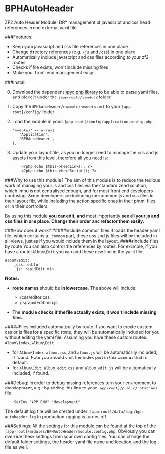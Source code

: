 BPHAutoHeader
==============

ZF2 Auto Header Module: DRY management of javascript and css head references in one external yaml file

###Features:

- Keep your javascript and css file references in one place
- Change directory references (e.g. `/js` and `/css`) in one place
- Automatically include javascript and css files according to your zf2 routes
- Checks if file exists, won't include missing files
- Make your front-end management easy

###Install:

0. Download the dependent [spyc.php library](https://github.com/mustangostang/spyc/blob/master/Spyc.php) to be able to parse yaml files, and place it under the `[app-root]/vendor/` folder
1. Copy the `BPHAutoHeader/example/headers.yml` to your `[app-root]/config/` folder
2. Load the module in your: `[app-root]/config/application.config.php`:

    ``` 
	'modules' => array(
       'Application',
       'BPHAutoHeader',
    ),
    ```
3. Update your layout file, as you no longer need to manage the css and js assets from this level, therefore all you need is:

	```
		<?php echo $this->headLink(); ?>
		<?php echo $this->headScript(); ?>
	```

###Why to use this module?
The aim of this module is to reduce the tedious work of managing your js and css files via the standard zend solution, which imho is not centralised enough, and for most front end developers confusing. Some developers are including the common js and css files in their layout file, while including the action specific ones in their phtml files or in their controllers.

By using this module **you can edit**, **and** most importantly **see all your js and css files in one place**. **Change their order and refactor them easily.**

###How does it work?
#####Include common files
It loads the header yaml file, which contains a `_common` part, these css and js files will be included in all views, just as if you would include them in the layout.
#####Include files by route
You can also control the references by routes. For example, if you have a route: `Album\Edit` you can add these new line in the yaml file:

	album\edit:
		_css: editor
		_js: rapidEdit.min

**Notes:** 

- **route names** should be **in lowercase**.
The above will include:
	- /css/editor.css
	- /js/rapidEdit.min.js

- The **module checks if the file actually exists, it won't include missing files**.

#####Files included automatically by route
If you want to create custom css or js files for a specific route, they will be automatically included for you without editing the yaml file.
Assuming you have these custom routes: `Album\Index`, `Album\Edit`

- for `Album\Index`: `album.css`, and `album.js` will be automatically included, if found. Note you should omit the index part in this case as that is default.
- for `Album\Edit`: `album_edit.css` and `album_edit.js` will be automatically included, if found.


###Debug:
In order to debug missing references turn your environment to development, e.g.: by adding this line to your `[app-root]/public/.htaccess` file:

		SetEnv "APP_ENV" "development"

The default log file will be created under: `[app-root]/data/logs/bph-autoheader.log`
In production logging is turned off.

###Settings:
All the settings for this module can be found at the top of the `[app-root]/modules/BPHAutoHeader/module.config.php`.
Obviously you can override these settings from your own config files.
You can change the default folder settings, the header yaml file name and location, and the log file as well.







